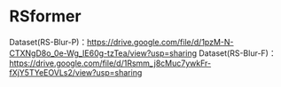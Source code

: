 # RSformer

Dataset(RS-Blur-P)：https://drive.google.com/file/d/1pzM-N-CTXNgD8o_0e-Wg_IE60g-tzTea/view?usp=sharing
Dataset(RS-Blur-F)：https://drive.google.com/file/d/1Rsmm_j8cMuc7ywkFr-fXjY5TYeEOVLs2/view?usp=sharing
